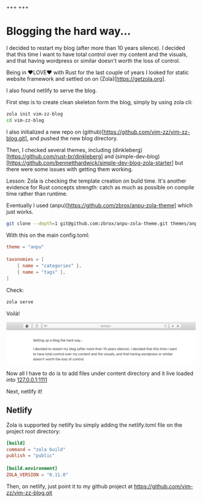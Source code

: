 +++
+++

# Blogging the hard way... 

I decided to restart my blog (after more than 10 years silence). I decided that this time I want to have total control over my content and the visuals, and that having wordpress or similar doesn't worth the loss of control.

Being in ❤️LOVE❤️ with Rust for the last couple of years I looked for static website framework and settled on on (Zola)[https://getzola.org].

I also found netlify to serve the blog.

First step is to create clean skeleton form the blog, simply by using zola cli:

```sh
zola init vim-zz-blog
cd vim-zz-blog
```

I also initialized a new repo on (github)[https://github.com/vim-zz/vim-zz-blog.git], and pushed the new blog directory.

Then, I checked several themes, including (dinkleberg)[https://github.com/rust-br/dinkleberg] and (simple-dev-blog)[https://github.com/bennetthardwick/simple-dev-blog-zola-starter] but there were some issues with getting them working. 

Lesson: Zola is checking the template creation on build time. It's another evidence for Rust concepts strength: catch as much as possible on compile time rather than runtime.

Eventually I used (anpu)[https://github.com/zbrox/anpu-zola-theme] which just works.

```sh
git clone --depth=1 git@github.com:zbrox/anpu-zola-theme.git themes/anpu
```

With this on the main config.toml:

```toml
theme = "anpu"

taxonomies = [
    { name = "categories" },
    { name = "tags" },
]
```

Check:
```sh
zola serve
```

Voilà!

![New blog](new_blog.png)

Now all I have to do is to add files under content directory and it live loaded into [127.0.0.1:1111](http://127.0.0.1:1111)

Next, netlify it!

## Netlify

Zola is supported by netlify bu simply adding the netlify.toml file on the project root directory:

```toml
[build]
command = "zola build"
publish = "public"

[build.environment]
ZOLA_VERSION = "0.11.0"
```

Then, on netlify, just point it to my github project at https://github.com/vim-zz/vim-zz-blog.git